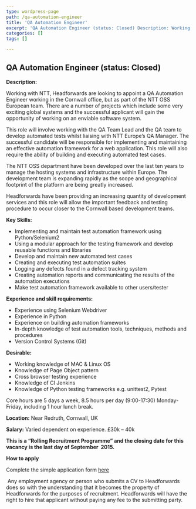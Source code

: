 ```yaml
---
type: wordpress-page
path: /qa-automation-engineer
title: 'QA Automation Engineer'
excerpt: 'QA Automation Engineer (status: Closed) Description: Working with NTT, Headforwards are looking to appoint a QA Automation Engineer working in the Cornwall office, but as part of the NTT OSS European team. There are a number of projects which include some very exciting global systems and the successful applicant will gain the opportunity of working on …'
categories: []
tags: []

---
```

QA Automation Engineer (status: Closed)
---------------------------------------

**Description:**

Working with NTT, Headforwards are looking to appoint a QA Automation Engineer working in the Cornwall office, but as part of the NTT OSS European team. There are a number of projects which include some very exciting global systems and the successful applicant will gain the opportunity of working on an enviable software system.

This role will involve working with the QA Team Lead and the QA team to develop automated tests whilst liaising with NTT Europe’s QA Manager. The successful candidate will be responsible for implementing and maintaining an effective automation framework for a web application. This role will also require the ability of building and executing automated test cases.

The NTT OSS department have been developed over the last ten years to manage the hosting systems and infrastructure within Europe. The development team is expanding rapidly as the scope and geographical footprint of the platform are being greatly increased.

Headforwards have been providing an increasing quantity of development services and this role will allow the important feedback and testing procedure to occur closer to the Cornwall based development teams.

**Key Skills:**

*   Implementing and maintain test automation framework using Python/Selenium2
*   Using a modular approach for the testing framework and develop reusable functions and libraries
*   Develop and maintain new automated test cases
*   Creating and executing test automation suites
*   Logging any defects found in a defect tracking system
*   Creating automation reports and communicating the results of the automation executions
*   Make test automation framework available to other users/tester

**Experience and skill requirements:**

*   Experience using Selenium Webdriver
*   Experience in Python
*   Experience on building automation frameworks
*   In-depth knowledge of test automation tools, techniques, methods and procedures
*   Version Control Systems (Git)

**Desirable:**

*   Working knowledge of MAC & Linux OS
*   Knowledge of Page Object pattern
*   Cross browser testing experience
*   Knowledge of CI Jenkins
*   Knowledge of Python testing frameworks e.g. unittest2, Pytest

Core hours are 5 days a week, 8.5 hours per day (9:00-17:30) Monday-Friday, including 1 hour lunch break.

**Location:** Near Redruth, Cornwall, UK

**Salary:** Varied dependent on experience. £30k – 40k

****This is a “Rolling Recruitment Programme” and the closing date for this vacancy is the last day of September  2015.****

**How to apply**

Complete the simple application form [here](http://www.headforwards.com/application-form/ "Application Form")

 Any employment agency or person who submits a CV to Headforwards does so with the understanding that it becomes the property of Headforwards for the purposes of recruitment. Headforwards will have the right to hire that applicant without paying any fee to the submitting party.
